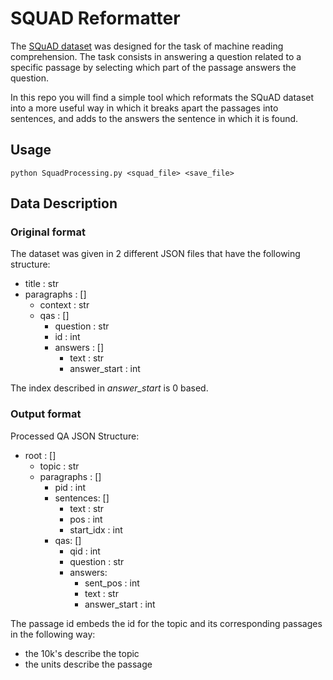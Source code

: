 # SQUAD Reformatter

The [SQuAD dataset](https://rajpurkar.github.io/SQuAD-explorer/) was designed for the task of machine reading comprehension. The task consists in answering a question related to a specific passage by selecting which part of the passage answers the question.

In this repo you will find a simple tool which reformats the SQuAD dataset into a more useful way in which it breaks apart the passages into sentences, and adds to the answers the sentence in which it is found.

## Usage

```
python SquadProcessing.py <squad_file> <save_file>
```

## Data Description

### Original format
The dataset was given in 2 different JSON files that have the following structure:

  - title : str
  - paragraphs : []
      - context : str
      - qas : []
          - question : str
          - id : int
          - answers : []
              - text : str
              - answer_start : int

 The index described in *answer_start* is 0 based.

### Output format
Processed QA JSON Structure:

- root : []
    - topic : str
    - paragraphs : []
        - pid : int
        - sentences: []
            - text : str
            - pos : int
            - start_idx : int
        - qas: []
            - qid : int
            - question : str
            - answers:
                - sent_pos : int
                - text : str
                - answer_start : int

The passage id embeds the id for the topic and its corresponding passages in the following way:

- the 10k's describe the topic
- the units describe the passage